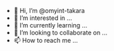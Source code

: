 - 👋 Hi, I’m @omyint-takara
- 👀 I’m interested in ...
- 🌱 I’m currently learning ...
- 💞️ I’m looking to collaborate on ...
- 📫 How to reach me ...

<!---
omyint-takara/omyint-takara is a ✨ special ✨ repository because its `README.md` (this file) appears on your GitHub profile.
You can click the Preview link to take a look at your changes.
--->
